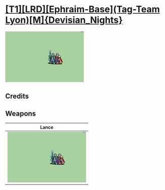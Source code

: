 # [\[T1\]\[LRD\]\[Ephraim-Base\]\(Tag-Team Lyon\)\[M\]{Devisian_Nights}](./)

<img src="./2.%20Lance/Lance_000.png" alt="[T1][LRD][Ephraim-Base](Tag-Team Lyon)[M]{Devisian_Nights} standing" />

## Credits



## Weapons


|Lance |
|  :---: |
| <img alt="Lance animation" src="./2.%20Lance/Lance.gif" /> |
